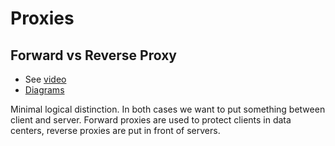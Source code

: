 # Proxies

## Forward vs Reverse Proxy

- See [video](https://www.youtube.com/watch?v=BVw4boT7iU8)
- [Diagrams](https://www.imperva.com/learn/performance/reverse-proxy/)

Minimal logical distinction.
In both cases we want to put something between client and server.
Forward proxies are used to protect clients in data centers, reverse proxies are put in front of servers.
